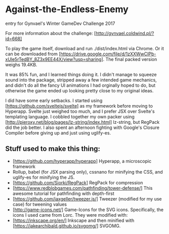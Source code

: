 # Against-the-Endless-Enemy
entry for Gynvael's Winter GameDev Challenge 2017

For more information about the challenge: [http://gynvael.coldwind.pl/?id=668]

To play the game itself, download and run ./dist/index.html via Chrome. Or it can be downloaded from  [https://drive.google.com/file/d/1zXXWwCIPb-xUle5rTedBY_8Z3x9EE44X/view?usp=sharing]. The final packed version weighs 19.4KB. 

It was 85% fun, and I learned things doing it. I didn't manage to squeeze sound into the package, stripped away a few intended game mechanics, and didn't do all the fancy UI animations I had orginally hoped to do, but otherwise the game ended up looking pretty close to my original ideas.

I did have some early setbacks. I started using [https://github.com/sveltejs/svelte] as my framework before moving to Hyperapp. Svelte just weighed too much, and I prefer JSX over Svelte's templating language. I cobbled together my own packer using [http://pieroxy.net/blog/pages/lz-string/index.html] lz-string, but RegPack did the job better. I also spent an afternoon fighting with Google's Closure Compiler before giving up and just using uglify-es.

## Stuff used to make this thing:

* [https://github.com/hyperapp/hyperapp] Hyperapp, a microscopic framework
* Rollup, babel (for JSX parsing only), cssnano for minifying the CSS, and uglify-es for minifying the JS.  
* [https://github.com/Siorki/RegPack] RegPack for compression
* [https://www.redblobgames.com/pathfinding/tower-defense/] This awesome tutorial for pathfinding with depth-first 
* [https://github.com/jaxgeller/tweezer.js/] Tweezer (modified for my use case) for tweening values
* [http://game-icons.net/] Game-Icons for the SVG icons. Specifically, the icons I used came from Lorc.  They were modified with:
* [https://inkscape.org/en/] Inkscape and then minified with [https://jakearchibald.github.io/svgomg/] SVGOMG.
